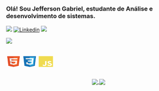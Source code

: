 #
### Olá! Sou  Jefferson Gabriel, estudante de Análise e desenvolvimento de sistemas.


<a href = "https://www.instagram.com/jeffcodes_/?hl=pt-br"><img src="https://img.shields.io/badge/Instagram-E4405F?style=for-the-badge&logo=instagram&logoColor=white" target= "_blank"></a>
[![Linkedin](https://img.shields.io/badge/LinkedIn-0077B5?style=for-the-badge&logo=linkedin&logoColor=white)](https://www.linkedin.com/in/jefferson-gabriel-50282021b/)
 <a href = "mailto:jeffersongabriel.contato@gmail.com"><img src="https://img.shields.io/badge/-Gmail-%23333?style=for-the-badge&logo=gmail&logoColor=white" target= "_blank"></a>
 
 <a href = "https://www.linkedin.com/in/jefferson-gabriel-50282021b/"><img src="https://img.shields.io/badge/LinkedIn-0077B5?style=for-the-badge&logo=linkedin&logoColor=white" target= "_blank"></a>


<div style="display: inline_block"><br>
    <img align="center" alt="Sa-HTML" height="30" width="40" src="https://raw.githubusercontent.com/devicons/devicon/master/icons/html5/html5-original.svg">
    <img align="center" alt="Sa-CSS" height="30" width="40" src="https://raw.githubusercontent.com/devicons/devicon/master/icons/css3/css3-original.svg">
     <img align="center" alt="Sa-Js" height="30" width="40" src="https://raw.githubusercontent.com/devicons/devicon/master/icons/javascript/javascript-plain.svg">
</div>
    <p align="center"> <br>
    
  <a href="https://github.com/nosreffej1/github-readme-stats">
    <img
      align="center"
      height="160"
      src="https://github-readme-stats.vercel.app/api?username=nosreffej1&show_icons=true&theme=dracula&include_all_commits=true&count_private=true"
    />
    </a>
      <a href="https://github.com/nosreffej1/github-readme-stats">
    <img
      align="center"
         height="160"
      src="https://github-readme-stats.vercel.app/api/top-langs/?username=nosreffej1&layout=compact&langs_count=7&theme=dracula"
    
  </a>
</p>
